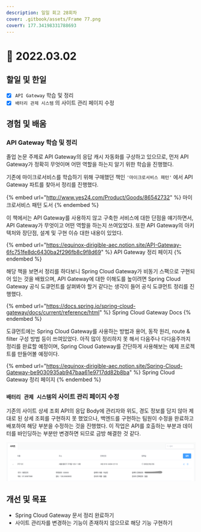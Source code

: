 ```yaml
---
description: 일일 회고 28회차
cover: .gitbook/assets/Frame 77.png
coverY: 177.34198331788693
---
```


# 🥱 2022.03.02

## 할일 및 한일

* [x] `API Gateway` 학습 및 정리
* [x] `배터리 관제 시스템` 의 사이트 관리 페이지 수정

## 경험 및 배움

### API Gateway 학습 및 정리

졸업 논문 주제로 API Gateway의 응답 캐시 자동화를 구상하고 있으므로, 먼저 API Gateway가 정확히 무엇이며 어떤 역할을 하는지 알기 위한 학습을 진행했다.

기존에 마이크로서비스를 학습하기 위해 구매했던 책인 `'마이크로서비스 패턴'` 에서 API Gateway 파트를 찾아서 정리를 진행했다.



{% embed url="http://www.yes24.com/Product/Goods/86542732" %}
마이크로서비스 패턴 도서
{% endembed %}



이 책에서는 API Gateway를 사용하지 않고 구축한 서비스에 대한 단점을 얘기하면서, API Gateway가 무엇이고 어떤 역할을 하는지 쓰여있었다. 또한 API Gateway의 아키텍처와 장단점, 설계 및 구현 이슈 대한 내용이 있었다.



{% embed url="https://equinox-dirigible-aec.notion.site/API-Gateway-6fc751fe8dc6430ba2f296fb8c9f8d69" %}
API Gateway 정리 페이지
{% endembed %}



해당 책을 보면서 정리를 하다보니 Spring Cloud Gateway가 비동기 스팩으로 구현되어 있는 것을 배웠으며, API Gateway에 대한 이해도를 높이려면 Spring Cloud Gateway 공식 도큐먼트를 살펴봐야 할거 같다는 생각이 들어 공식 도큐먼트 정리를 진행했다.



{% embed url="https://docs.spring.io/spring-cloud-gateway/docs/current/reference/html" %}
Spring Cloud Gateway Docs
{% endembed %}



도큐먼트에는 Spring Cloud Gateway를 사용하는 방법과 용어, 동작 원리, route & filter 구성 방법 등이 쓰여있었다. 아직 많이 정리하지 못 해서 다음주나 다다음주까지 정리를 완료할 예정이며, Spring Cloud Gateway를 간단하게 사용해보는 예제 프로젝트를 만들어볼 예정이다.



{% embed url="https://equinox-dirigible-aec.notion.site/Spring-Cloud-Gateway-be9030935ab947baa61e9717dd82b8ba" %}
Spring Cloud Gateway 정리 페이지
{% endembed %}



### `배터리 관제 시스템`의 사이트 관리 페이지 수정

기존의 사이트 상세 조회 API의 응답 Body에 관리자와 위도, 경도 정보를 담지 않아 제대로 된 상세 조회를 구현하지 못 했었으나, 백엔드를 구현하는 팀원이 수정을 완료하고 배포하여 해당 부분을 수정하는 것을 진행했다. 이 작업은 API를 호출하는 부분과 데이터를 바인딩하는 부분만 변경하면 되므로 금방 해결한 것 같다.



![사이트 상세 조회 기능](<.gitbook/assets/Screen Shot 2022-03-04 at 4.14.11 PM.png>)



## 개선 및 목표

* Spring Cloud Gateway 문서 정리 완료하기
* 사이트 관리자를 변경하는 기능이 존재하지 않으므로 해당 기능 구현하기

